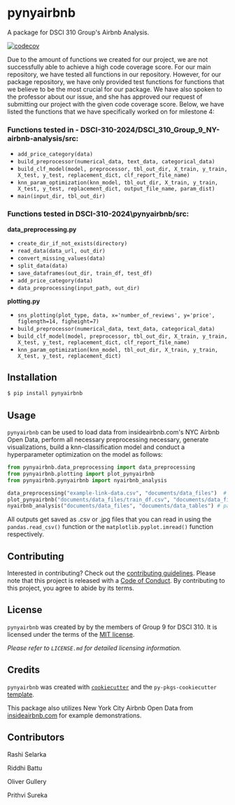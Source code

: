 # pynyairbnb

A package for DSCI 310 Group's Airbnb Analysis.

[![codecov](https://codecov.io/gh/DSCI-310-2024/pynyairbnb/graph/badge.svg?token=duRYHnZQ12)](https://codecov.io/gh/DSCI-310-2024/pynyairbnb)


Due to the amount of functions we created for our project, we are not successfully able to achieve a high code coverage score. For our main repository, we have tested all functions in our repository. However, for our package repository, we have only provided test functions for functions that we believe to be the most crucial for our package. We have also spoken to the professor about our issue, and she has approved our request of submitting our project with the given code coverage score. Below, we have listed the functions that we have specifically worked on for milestone 4:

### Functions tested in - DSCI-310-2024/DSCI_310_Group_9_NY-airbnb-analysis/src:

- `add_price_category(data)`
- `build_preprocessor(numerical_data, text_data, categorical_data)`
- `build_clf_model(model, preprocessor, tbl_out_dir, X_train, y_train, X_test, y_test, replacement_dict, clf_report_file_name)`
- `knn_param_optimization(knn_model, tbl_out_dir, X_train, y_train, X_test, y_test, replacement_dict, output_file_name, param_dist)`
- `main(input_dir, tbl_out_dir)`

### Functions tested in DSCI-310-2024\pynyairbnb/src:

**data_preprocessing.py** 
- `create_dir_if_not_exists(directory)`
- `read_data(data_url, out_dir)`
- `convert_missing_values(data)`
- `split_data(data)`
- `save_dataframes(out_dir, train_df, test_df)`
- `add_price_category(data)`
- `data_preprocessing(input_path, out_dir)`

**plotting.py**
- `sns_plotting(plot_type, data, x='number_of_reviews', y='price', figlength=14, figheight=7)`
- `build_preprocessor(numerical_data, text_data, categorical_data)`
- `build_clf_model(model, preprocessor, tbl_out_dir, X_train, y_train, X_test, y_test, replacement_dict, clf_report_file_name)`
- `knn_param_optimization(knn_model, tbl_out_dir, X_train, y_train, X_test, y_test, replacement_dict)`


## Installation

```bash
$ pip install pynyairbnb
```

## Usage

`pynyairbnb` can be used to load data from insideairbnb.com's NYC Airbnb Open Data, perform all necessary preprocessing necessary, generate visualizations, build a knn-classification model and conduct a hyperparameter optimization on the model as follows:

```python
from pynyairbnb.data_preprocessing import data_preprocessing
from pynyairbnb.plotting import plot_pynyairbnb
from pynyairbnb.pynyairbnb import nyairbnb_analysis

data_preprocessing("example-link-data.csv", "documents/data_files")  # url to your data and path to save your data
plot_pynyairbnb("documents/data_files/train_df.csv", "documents/data_figures", "documents/data_tables") # path to data files and output paths to save figures and tables
nyairbnb_analysis("documents/data_files", "documents/data_tables") # path to data files and output path to save tables
```

All outputs get saved as .csv or .jpg files that you can read in using the `pandas.read_csv()` function or the `matplotlib.pyplot.imread()` function respectively.

## Contributing

Interested in contributing? Check out the [contributing guidelines](./CONTRIBUTING.md). Please note that this project is released with a [Code of Conduct](./CODE_OF_CONDUCT.md). By contributing to this project, you agree to abide by its terms.

## License

`pynyairbnb` was created by by the members of Group 9 for DSCI 310. It is licensed under the terms of the [MIT license](./LICENSE).

_Please refer to `LICENSE.md` for detailed licensing information._

## Credits

`pynyairbnb` was created with [`cookiecutter`](https://cookiecutter.readthedocs.io/en/latest/) and the `py-pkgs-cookiecutter` [template](https://github.com/py-pkgs/py-pkgs-cookiecutter).

This package also utilizes New York City Airbnb Open Data from [insideairbnb.com](http://insideairbnb.com/get-the-data/) for example demonstrations.

## Contributors

Rashi Selarka

Riddhi Battu

Oliver Gullery

Prithvi Sureka


